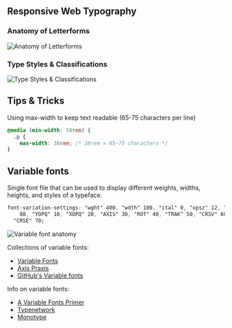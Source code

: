 ## Responsive Web Typography

### Anatomy of Letterforms

![Anatomy of Letterforms](/images/anatomy.png)

### Type Styles & Classifications

![Type Styles & Classifications](/images/type_styles.png)

## Tips & Tricks

Using max-width to keep text readable (65-75 characters per line)

```css
@media (min-width: 58rem) {
  .p {
    max-width: 38rem; /* 38rem = 65-75 characters */
}
```

## Variable fonts

Single font file that can be used to display different weights, widths, heights, and styles of a typeface.

```css
font-variation-settings: "wght" 400, "wdth" 100, "ital" 0, "opsz" 12, "slnt" 0, "GRAD"
    88, "YOPQ" 10, "XOPQ" 20, "AXIS" 30, "ROT" 40, "TRAK" 50, "CRSV" 60,
  "CRSE" 70;
```

![Variable font anatomy](/images/variable.png)

Collections of variable fonts:

- [Variable Fonts](https://v-fonts.com/)
- [Axis Praxis](https://www.axis-praxis.org/)
- [GitHub's Variable fonts](https://github.com/mona-sans)

Info on variable fonts:

- [A Variable Fonts Primer](https://variablefonts.io/)
- [Typenetwork](https://www.typenetwork.com/brochure/opentype-font-variations/#introduction)
- [Monotype](https://www.monotype.com/resources/expertise/variable-fonts-101)
